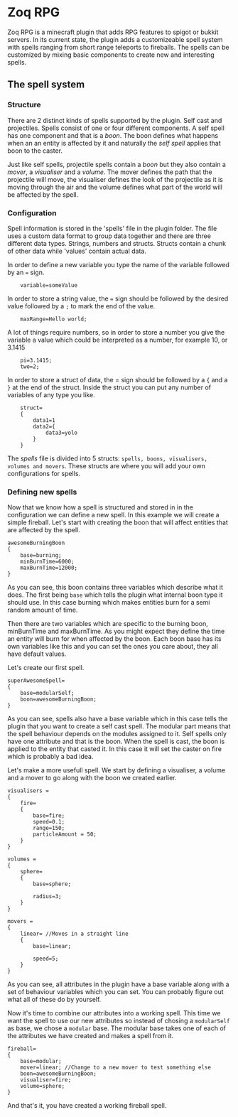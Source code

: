 Zoq RPG
====
Zoq RPG is a minecraft plugin that adds RPG features to spigot or bukkit servers. In its current state, the plugin adds a customizeable spell system with spells ranging from short range teleports to fireballs. The spells can be customized by mixing basic components to create new and interesting spells.

The spell system
----

### Structure
There are 2 distinct kinds of spells supported by the plugin. Self cast and projectiles. Spells consist of one or four
different components. A self spell has one component and that is a *boon*. The boon defines what happens when an 
an entity is affected by it and naturally the *self spell* applies that boon to the caster.

Just like self spells, projectile spells contain a *boon* but they also contain a *mover*, a *visualiser* and a 
*volume*. The mover defines the path that the projectile will move, the visualiser defines the look of the projectile
as it is moving through the air and the volume defines what part of the world will be affected by the spell.

### Configuration
Spell information is stored in the 'spells' file in the plugin folder. The file uses a custom data format to group
data together and there are three different data types. Strings, numbers and structs. Structs contain a chunk of other data
while 'values' contain actual data. 

In order to define a new variable you type the name of the variable followed by an `=` sign.

```
    variable=someValue
```

In order to store a string value, the `=` sign should be followed by the desired value followed by a `;` to mark
the end of the value.

```
    maxRange=Hello world;
```

A lot of things require numbers, so in order to store a number you give the variable a value which could be interpreted
as a number, for example 10, or 3.1415

```
    pi=3.1415;
    two=2;
```

In order to store a struct of data, the = sign should be followed by a `{` and a `}` at the end of the struct.
Inside the struct you can put any number of variables of any type you like.

```
    struct=
    {
        data1=1
        data2={
            data3=yolo
        }
    }
```

The *spells* file is divided into 5 structs: `spells, boons, visualisers, volumes and movers`. These structs are where
you will add your own configurations for spells.

### Defining new spells

Now that we know how a spell is structured and stored in in the configuration we can define a new spell. In this 
example we will create a simple fireball. Let's start with creating the boon that will affect entities that are 
affected by the spell.

```
awesomeBurningBoon
{
    base=burning;
    minBurnTime=6000;
    maxBurnTime=12000;
}
```

As you can see, this boon contains three variables which describe what it does. The first being `base` which tells
the plugin what internal boon type it should use. In this case burning which makes entities burn for a semi random
amount of time. 

Then there are two variables which are specific to the burning boon, minBurnTime and maxBurnTime. As you might expect
they define the time an entity will burn for when affected by the boon. Each boon base has its own variables like this
and you can set the ones you care about, they all have default values.

Let's create our first spell. 

```
superAwesomeSpell=
{
    base=modularSelf;
    boon=awesomeBurningBoon;
}
```

As you can see, spells also have a base variable which in this case tells the plugin that you want to create a self 
cast spell. The modular part means that the spell behaviour depends on the modules assigned to it. Self spells only
have one attribute and that is the boon. When the spell is cast, the boon is applied to the entity that casted it.
In this case it will set the caster on fire which is probably a bad idea.

Let's make a more usefull spell. We start by defining a visualiser, a volume and a mover to go along with the boon
we created earlier.

```
visualisers = 
{
    fire=
    {
        base=fire;
        speed=0.1;
        range=150;
        particleAmount = 50;
    }
}
```

```
volumes = 
{
    sphere=
    {
        base=sphere;

        radius=3;
    }
}
```

```
movers = 
{
    linear= //Moves in a straight line
    {
        base=linear;
        
        speed=5;
    }
}
```

As you can see, all attributes in the plugin have a base variable along with a set of behaviour variables which you
can set. You can probably figure out what all of these do by yourself.

Now it's time to combine our attributes into a working spell. This time we want the spell to use our new attributes
so instead of chosing a `modularSelf` as base, we chose a `modular` base. The modular base takes one of each of the
attributes we have created and makes a spell from it.


```
fireball= 
{
    base=modular;
    mover=linear; //Change to a new mover to test something else
    boon=awesomeBurningBoon; 
    visualiser=fire;
    volume=sphere;
}
```

And that's it, you have created a working fireball spell.
